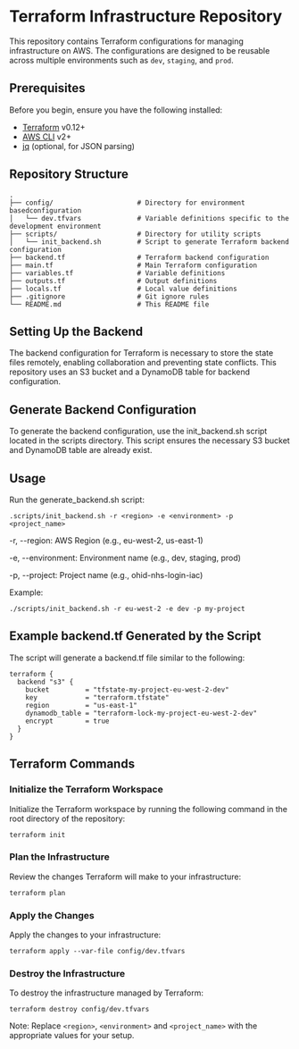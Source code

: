 # Terraform Infrastructure Repository

This repository contains Terraform configurations for managing infrastructure on AWS. The configurations are designed to be reusable across multiple environments such as `dev`, `staging`, and `prod`.

## Prerequisites

Before you begin, ensure you have the following installed:

- [Terraform](https://www.terraform.io/downloads.html) v0.12+
- [AWS CLI](https://aws.amazon.com/cli/) v2+
- [jq](https://stedolan.github.io/jq/) (optional, for JSON parsing)

## Repository Structure

```plaintext
.
├── config/                     # Directory for environment basedconfiguration
│   └── dev.tfvars              # Variable definitions specific to the development environment
├── scripts/                    # Directory for utility scripts
│   └── init_backend.sh         # Script to generate Terraform backend configuration
├── backend.tf                  # Terraform backend configuration
├── main.tf                     # Main Terraform configuration
├── variables.tf                # Variable definitions
├── outputs.tf                  # Output definitions
├── locals.tf                   # Local value definitions
├── .gitignore                  # Git ignore rules
└── README.md                   # This README file
```


## Setting Up the Backend
The backend configuration for Terraform is necessary to store the state files remotely, enabling collaboration and preventing state conflicts. This repository uses an S3 bucket and a DynamoDB table for backend configuration.

## Generate Backend Configuration
To generate the backend configuration, use the init_backend.sh script located in the scripts directory. This script ensures the necessary S3 bucket and DynamoDB table are already exist.

## Usage

Run the generate_backend.sh script:

```
.scripts/init_backend.sh -r <region> -e <environment> -p <project_name>
```
-r, --region: AWS Region (e.g., eu-west-2, us-east-1)

-e, --environment: Environment name (e.g., dev, staging, prod)

-p, --project: Project name (e.g., ohid-nhs-login-iac)


Example:

```
./scripts/init_backend.sh -r eu-west-2 -e dev -p my-project
```

## Example backend.tf Generated by the Script
The script will generate a backend.tf file similar to the following:

```
terraform {
  backend "s3" {
    bucket         = "tfstate-my-project-eu-west-2-dev"
    key            = "terraform.tfstate"
    region         = "us-east-1"
    dynamodb_table = "terraform-lock-my-project-eu-west-2-dev"
    encrypt        = true
  }
}
```

## Terraform Commands

### Initialize the Terraform Workspace
Initialize the Terraform workspace by running the following command in the root directory of the repository:

```
terraform init
```

### Plan the Infrastructure
Review the changes Terraform will make to your infrastructure:

```
terraform plan
```

### Apply the Changes
Apply the changes to your infrastructure:

```
terraform apply --var-file config/dev.tfvars
```
### Destroy the Infrastructure
To destroy the infrastructure managed by Terraform:


```
terraform destroy config/dev.tfvars
```


Note: Replace `<region>`, `<environment>` and `<project_name>` with the appropriate values for your setup.
